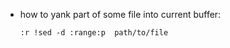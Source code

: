 - how to yank part of some file into current buffer:
  ```vim
  :r !sed -d :range:p  path/to/file
  ```